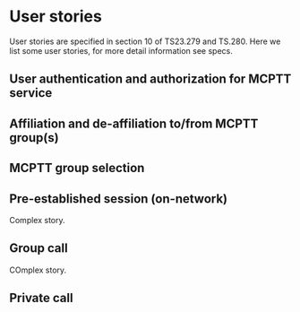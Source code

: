 # User stories

User stories are specified in section 10 of TS23.279 and TS.280. Here we list
some user stories, for more detail information see specs.

## User authentication and authorization for MCPTT service

## Affiliation and de-affiliation to/from MCPTT group(s)

## MCPTT group selection

## Pre-established session (on-network)
Complex story.

## Group call
COmplex story.

## Private call